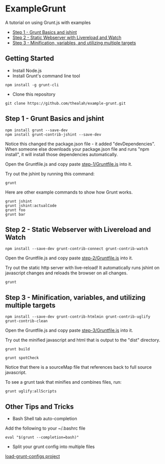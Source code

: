 # ExampleGrunt
A tutorial on using Grunt.js with examples

* [Step 1 - Grunt Basics and jshint](#Step-1)
* [Step 2 - Static Webserver with Livereload and Watch](#Step-2)
* [Step 3 - Minification, variables, and utilizing multiple targets](#Step-3)

## Getting Started
* Install Node.js
* Install Grunt's command line tool
```
npm install -g grunt-cli
```

* Clone this repository
```
git clone https://github.com/thealah/example-grunt.git
```

<a name="Step-1"></a>
## Step 1 - Grunt Basics and jshint

```
npm install grunt --save-dev
npm install grunt-contrib-jshint --save-dev
```

Notice this changed the package.json file - it added "devDependencies". When someone else downloads your package.json file and runs "npm install", it will install those dependencies automatically.

Open the Gruntfile.js and copy paste [step-1/Gruntfile.js](step-1/Gruntfile.js) into it.

Try out the jshint by running this command:

```
grunt
```

Here are other example commands to show how Grunt works.
```
grunt jshint
grunt jshint:actualCode
grunt foo
grunt bar
```

<a name="Step-2"></a>
## Step 2 - Static Webserver with Livereload and Watch

```
npm install --save-dev grunt-contrib-connect grunt-contrib-watch
```

Open the Gruntfile.js and copy paste [step-2/Gruntfile.js](step-2/Gruntfile.js) into it.

Try out the static http server with live-reload! It automatically runs jshint on javascript changes and reloads the browser on all changes.

```
grunt
```

<a name="Step-3"></a>
## Step 3 - Minification, variables, and utilizing multiple targets

```
npm install --save-dev grunt-contrib-htmlmin grunt-contrib-uglify grunt-contrib-clean
```

Open the Gruntfile.js and copy paste [step-3/Gruntfile.js](step-3/Gruntfile.js) into it.

Try out the minified javascript and html that is output to the "dist" directory.

```
grunt build

grunt spotCheck
```

Notice that there is a sourceMap file that references back to full source javascript.

To see a grunt task that minifies and combines files, run:

```
grunt uglify:allScripts
```

## Other Tips and Tricks

* Bash Shell tab auto-completion

Add the following to your ~/.bashrc file
```
eval "$(grunt --completion=bash)"
```

* Split your grunt config into multiple files

[load-grunt-configs project](https://github.com/creynders/load-grunt-configs)